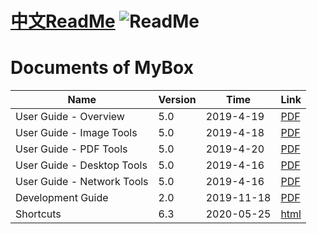 # [中文ReadMe](https://github.com/Mararsh/MyBox_documents)   ![ReadMe](https://mararsh.github.io/MyBox/iconGo.png)   

# Documents of MyBox 

| Name | Version | Time | Link |
| --- | --- | --- |  --- |  
| User Guide - Overview | 5.0 | 2019-4-19 | [PDF](https://mararsh.github.io/MyBox/MyBox_documents/en/MyBox-UserGuide-5.0-Overview-en.pdf) |
| User Guide - Image Tools | 5.0 | 2019-4-18 | [PDF](https://mararsh.github.io/MyBox/MyBox_documents/en/MyBox-UserGuide-5.0-ImageTools-en.pdf) |
| User Guide - PDF Tools | 5.0 | 2019-4-20 | [PDF](https://mararsh.github.io/MyBox/MyBox_documents/en/MyBox-UserGuide-5.0-PdfTools-en.pdf) |
| User Guide - Desktop Tools | 5.0 | 2019-4-16 | [PDF](https://mararsh.github.io/MyBox/MyBox_documents/en/MyBox-UserGuide-5.0-DesktopTools-en.pdf) |
| User Guide - Network Tools | 5.0 | 2019-4-16 | [PDF](https://mararsh.github.io/MyBox/MyBox_documents/en/MyBox-UserGuide-5.0-NetworkTools-en.pdf) |
| Development Guide | 2.0 | 2019-11-18 | [PDF](https://mararsh.github.io/MyBox/MyBox_documents/en/MyBox-DevGuide-2.0-en.pdf) |
| Shortcuts | 6.3 | 2020-05-25 | [html](https://mararsh.github.io/MyBox/mybox_shortcuts_en.html) |

